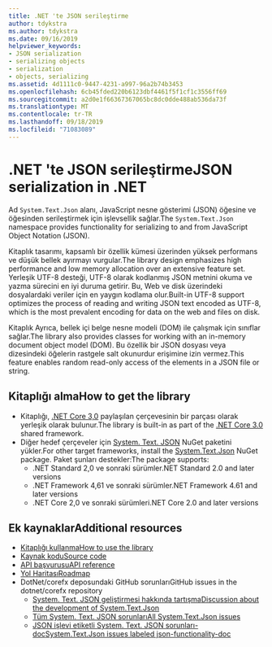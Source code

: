 ```yaml
---
title: .NET 'te JSON serileştirme
author: tdykstra
ms.author: tdykstra
ms.date: 09/16/2019
helpviewer_keywords:
- JSON serialization
- serializing objects
- serialization
- objects, serializing
ms.assetid: 4d1111c0-9447-4231-a997-96a2b74b3453
ms.openlocfilehash: 6cb45fded220b6123dbf4461f5f1cf1c3556ff69
ms.sourcegitcommit: a2d0e1f66367367065bc8dc0dde488ab536da73f
ms.translationtype: MT
ms.contentlocale: tr-TR
ms.lasthandoff: 09/18/2019
ms.locfileid: "71083089"
---
```

# <a name="json-serialization-in-net"></a><span data-ttu-id="2b4e3-102">.NET 'te JSON serileştirme</span><span class="sxs-lookup"><span data-stu-id="2b4e3-102">JSON serialization in .NET</span></span>

<span data-ttu-id="2b4e3-103">Ad `System.Text.Json` alanı, JavaScript nesne gösterimi (JSON) öğesine ve öğesinden serileştirmek için işlevsellik sağlar.</span><span class="sxs-lookup"><span data-stu-id="2b4e3-103">The `System.Text.Json` namespace provides functionality for serializing to and from JavaScript Object Notation (JSON).</span></span>

<span data-ttu-id="2b4e3-104">Kitaplık tasarımı, kapsamlı bir özellik kümesi üzerinden yüksek performans ve düşük bellek ayırmayı vurgular.</span><span class="sxs-lookup"><span data-stu-id="2b4e3-104">The library design emphasizes high performance and low memory allocation over an extensive feature set.</span></span> <span data-ttu-id="2b4e3-105">Yerleşik UTF-8 desteği, UTF-8 olarak kodlanmış JSON metnini okuma ve yazma sürecini en iyi duruma getirir. Bu, Web ve disk üzerindeki dosyalardaki veriler için en yaygın kodlama olur.</span><span class="sxs-lookup"><span data-stu-id="2b4e3-105">Built-in UTF-8 support optimizes the process of reading and writing JSON text encoded as UTF-8, which is the most prevalent encoding for data on the web and files on disk.</span></span>

<span data-ttu-id="2b4e3-106">Kitaplık Ayrıca, bellek içi belge nesne modeli (DOM) ile çalışmak için sınıflar sağlar.</span><span class="sxs-lookup"><span data-stu-id="2b4e3-106">The library also provides classes for working with an in-memory document object model (DOM).</span></span> <span data-ttu-id="2b4e3-107">Bu özellik bir JSON dosyası veya dizesindeki öğelerin rastgele salt okunurdur erişimine izin vermez.</span><span class="sxs-lookup"><span data-stu-id="2b4e3-107">This feature enables random read-only access of the elements in a JSON file or string.</span></span> 

## <a name="how-to-get-the-library"></a><span data-ttu-id="2b4e3-108">Kitaplığı alma</span><span class="sxs-lookup"><span data-stu-id="2b4e3-108">How to get the library</span></span>

* <span data-ttu-id="2b4e3-109">Kitaplığı, [.NET Core 3,0](https://aka.ms/netcore3download) paylaşılan çerçevesinin bir parçası olarak yerleşik olarak bulunur.</span><span class="sxs-lookup"><span data-stu-id="2b4e3-109">The library is built-in as part of the [.NET Core 3.0](https://aka.ms/netcore3download) shared framework.</span></span>
* <span data-ttu-id="2b4e3-110">Diğer hedef çerçeveler için [System. Text. JSON](https://www.nuget.org/packages/System.Text.Json) NuGet paketini yükler.</span><span class="sxs-lookup"><span data-stu-id="2b4e3-110">For other target frameworks, install the [System.Text.Json](https://www.nuget.org/packages/System.Text.Json) NuGet package.</span></span> <span data-ttu-id="2b4e3-111">Paket şunları destekler:</span><span class="sxs-lookup"><span data-stu-id="2b4e3-111">The package supports:</span></span>
  * <span data-ttu-id="2b4e3-112">.NET Standard 2,0 ve sonraki sürümler</span><span class="sxs-lookup"><span data-stu-id="2b4e3-112">.NET Standard 2.0 and later versions</span></span>
  * <span data-ttu-id="2b4e3-113">.NET Framework 4,61 ve sonraki sürümler</span><span class="sxs-lookup"><span data-stu-id="2b4e3-113">.NET Framework 4.61 and later versions</span></span>
  * <span data-ttu-id="2b4e3-114">.NET Core 2,0 ve sonraki sürümleri</span><span class="sxs-lookup"><span data-stu-id="2b4e3-114">.NET Core 2.0 and later versions</span></span>

## <a name="additional-resources"></a><span data-ttu-id="2b4e3-115">Ek kaynaklar</span><span class="sxs-lookup"><span data-stu-id="2b4e3-115">Additional resources</span></span>

* [<span data-ttu-id="2b4e3-116">Kitaplığı kullanma</span><span class="sxs-lookup"><span data-stu-id="2b4e3-116">How to use the library</span></span>](system-text-json-how-to.md)
* [<span data-ttu-id="2b4e3-117">Kaynak kodu</span><span class="sxs-lookup"><span data-stu-id="2b4e3-117">Source code</span></span>](https://github.com/dotnet/corefx/tree/master/src/System.Text.Json)
* [<span data-ttu-id="2b4e3-118">API başvurusu</span><span class="sxs-lookup"><span data-stu-id="2b4e3-118">API reference</span></span>](xref:System.Text.Json)
* [<span data-ttu-id="2b4e3-119">Yol Haritası</span><span class="sxs-lookup"><span data-stu-id="2b4e3-119">Roadmap</span></span>](https://github.com/dotnet/corefx/blob/master/src/System.Text.Json/roadmap/README.md)
* <span data-ttu-id="2b4e3-120">DotNet/corefx deposundaki GitHub sorunları</span><span class="sxs-lookup"><span data-stu-id="2b4e3-120">GitHub issues in the dotnet/corefx repository</span></span>
  * [<span data-ttu-id="2b4e3-121">System. Text. JSON geliştirmesi hakkında tartışma</span><span class="sxs-lookup"><span data-stu-id="2b4e3-121">Discussion about the development of System.Text.Json</span></span>](https://github.com/dotnet/corefx/issues/33115)
  * [<span data-ttu-id="2b4e3-122">Tüm System. Text. JSON sorunları</span><span class="sxs-lookup"><span data-stu-id="2b4e3-122">All System.Text.Json issues</span></span>](https://github.com/dotnet/corefx/issues?q=is%3Aopen+is%3Aissue+label%3Aarea-System.Text.Json)
  * [<span data-ttu-id="2b4e3-123">JSON işlevi etiketli System. Text. JSON sorunları-doc</span><span class="sxs-lookup"><span data-stu-id="2b4e3-123">System.Text.Json issues labeled json-functionality-doc</span></span>](https://github.com/dotnet/corefx/labels/json-functionality-doc)
